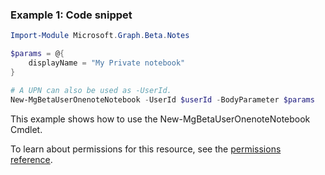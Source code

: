 ### Example 1: Code snippet

```powershellImport-Module Microsoft.Graph.Beta.Notes

$params = @{
	displayName = "My Private notebook"
}

# A UPN can also be used as -UserId.
New-MgBetaUserOnenoteNotebook -UserId $userId -BodyParameter $params
```
This example shows how to use the New-MgBetaUserOnenoteNotebook Cmdlet.
To learn about permissions for this resource, see the [permissions reference](/graph/permissions-reference).

